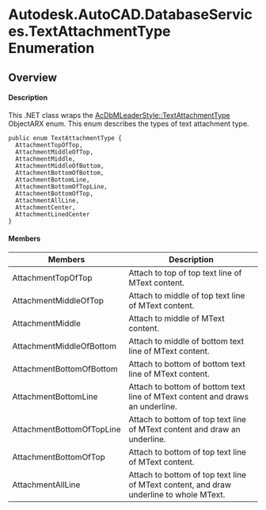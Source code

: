 # Autodesk.AutoCAD.DatabaseServices.TextAttachmentType Enumeration

## Overview

#### Description
This .NET class wraps the [AcDbMLeaderStyle::TextAttachmentType](AcDbMLeaderStyle__TextAttachmentType.md) ObjectARX enum. 
This enum describes the types of text attachment type.
```text
public enum TextAttachmentType {
  AttachmentTopOfTop,
  AttachmentMiddleOfTop,
  AttachmentMiddle,
  AttachmentMiddleOfBottom,
  AttachmentBottomOfBottom,
  AttachmentBottomLine,
  AttachmentBottomOfTopLine,
  AttachmentBottomOfTop,
  AttachmentAllLine,
  AttachmentCenter,
  AttachmentLinedCenter
}
```

#### Members

| Members | Description |
| --- | --- |
| AttachmentTopOfTop | Attach to top of top text line of MText content. |
| AttachmentMiddleOfTop | Attach to middle of top text line of MText content. |
| AttachmentMiddle | Attach to middle of MText content. |
| AttachmentMiddleOfBottom | Attach to middle of bottom text line of MText content. |
| AttachmentBottomOfBottom | Attach to bottom of bottom text line of MText content. |
| AttachmentBottomLine | Attach to bottom of bottom text line of MText content and draws an underline. |
| AttachmentBottomOfTopLine | Attach to bottom of top text line of MText content and draw an underline. |
| AttachmentBottomOfTop | Attach to bottom of top text line of MText content. |
| AttachmentAllLine | Attach to bottom of top text line of MText content, and draw underline to whole MText. |